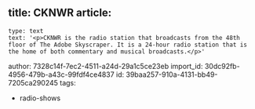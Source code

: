 title: CKNWR
article:
  -
    type: text
    text: '<p>CKNWR is the radio station that broadcasts from the 48th floor of The Adobe Skyscraper. It is a 24-hour radio station that is the home of both commentary and musical broadcasts.</p>'
author: 7328c14f-7ec2-4511-a24d-29a1c5ce23eb
import_id: 30dc92fb-4956-479b-a43c-99fdf4ce4837
id: 39baa257-910a-4131-bb49-7205ca290245
tags:
  - radio-shows

